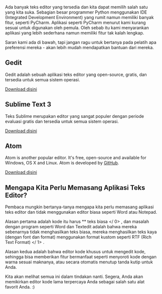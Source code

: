 Ada banyak teks editor yang tersedia dan kita dapat memilih salah satu yang kita suka. Sebagian besar programmer Python menggunakan IDE (Integrated Development Environment) yang rumit namun memiliki banyak fitur, seperti PyCharm. Aplikasi seperti PyCharm menurut kami kurang sesuai untuk digunakan oleh pemula. Oleh sebab itu kami menyarankan aplikasi yang lebih sederhana namun memiliki fitur tak kalah lengkap.

Saran kami ada di bawah, tapi jangan ragu untuk bertanya pada pelatih apa preferensi mereka - akan lebih mudah mendapatkan bantuan dari mereka.

## Gedit

Gedit adalah sebuah aplikasi teks editor yang open-source, gratis, dan tersedia untuk semua sistem operasi.

[Download disini](https://wiki.gnome.org/Apps/Gedit#Download)

## Sublime Text 3

Teks Sublime merupakan editor yang sangat populer dengan periode evaluasi gratis dan tersedia untuk semua sistem operasi.

[Download disini](https://www.sublimetext.com/3)

## Atom

Atom is another popular editor. It's free, open-source and available for Windows, OS X and Linux. Atom is developed by [GitHub](https://github.com/).

[Download disini](https://atom.io/)

## Mengapa Kita Perlu Memasang Aplikasi Teks Editor?

Pembaca mungkin bertanya-tanya mengapa kita perlu memasang aplikasi teks editor dan tidak menggunakan editor biasa seperti Word atau Notepad.

Alasan pertama adalah kode itu harus ** teks biasa </ 0> , dan masalah dengan program seperti Word dan Textedit adalah bahwa mereka sebenarnya tidak menghasilkan teks biasa, mereka menghasilkan teks kaya (dengan font dan format) menggunakan format kustom seperti  RTF (Rich Text Format) </ 1> .</p> 

Alasan kedua adalah bahwa editor kode khusus untuk mengedit kode, sehingga bisa memberikan fitur bermanfaat seperti menyoroti kode dengan warna sesuai maknanya, atau secara otomatis menutup tanda kutip untuk Anda.

Kita akan melihat semua ini dalam tindakan nanti. Segera, Anda akan memikirkan editor kode lama terpercaya Anda sebagai salah satu alat favorit Anda. :)